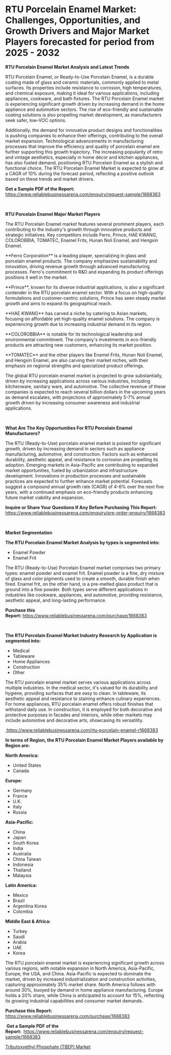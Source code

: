 <p><h1>RTU Porcelain Enamel Market: Challenges, Opportunities, and Growth Drivers and Major Market Players forecasted for period from 2025 - 2032</h1></p><p><strong>RTU Porcelain Enamel Market Analysis and Latest Trends</strong></p>
<p><p>RTU Porcelain Enamel, or Ready-to-Use Porcelain Enamel, is a durable coating made of glass and ceramic materials, commonly applied to metal surfaces. Its properties include resistance to corrosion, high temperatures, and chemical exposure, making it ideal for various applications, including appliances, cookware, and bath fixtures. The RTU Porcelain Enamel market is experiencing significant growth driven by increasing demand in the home appliance and automotive sectors. The rise of eco-friendly and sustainable coating solutions is also propelling market development, as manufacturers seek safer, low-VOC options.</p><p>Additionally, the demand for innovative product designs and functionalities is pushing companies to enhance their offerings, contributing to the overall market expansion. Technological advancements in manufacturing processes that improve the efficiency and quality of porcelain enamel are further supporting this growth trajectory. The increasing popularity of retro and vintage aesthetics, especially in home décor and kitchen appliances, has also fueled demand, positioning RTU Porcelain Enamel as a stylish and functional choice. The RTU Porcelain Enamel Market is expected to grow at a CAGR of 10% during the forecast period, reflecting a positive outlook based on these trends and market drivers.</p></p>
<p><strong>Get a Sample PDF of the Report:&nbsp;</strong> <a href="https://www.reliablebusinessarena.com/enquiry/request-sample/1668383?utm_campaign=2185&utm_medium=2&utm_source=Github&utm_content=ia&utm_term=04042025&utm_id=rtu-porcelain-enamel">https://www.reliablebusinessarena.com/enquiry/request-sample/1668383</a></p>
<p>&nbsp;</p>
<p><strong>RTU Porcelain Enamel Major Market Players</strong></p>
<p><p>The RTU Porcelain Enamel market features several prominent players, each contributing to the industry's growth through innovative products and strategic initiatives. Key competitors include Ferro, Prince, HAE KWANG, COLOROBBIA, TOMATEC, Enamel Frits, Hunan Noli Enamel, and Hengxin Enamel.</p><p>**Ferro Corporation** is a leading player, specializing in glass and porcelain enamel products. The company emphasizes sustainability and innovation, driving revenue growth through advanced manufacturing processes. Ferro's commitment to R&D and expanding its product offerings positions it well in the market.</p><p>**Prince**, known for its diverse industrial applications, is also a significant contender in the RTU porcelain enamel sector. With a focus on high-quality formulations and customer-centric solutions, Prince has seen steady market growth and aims to expand its geographical reach.</p><p>**HAE KWANG** has carved a niche by catering to Asian markets, focusing on affordable yet high-quality enamel solutions. The company is experiencing growth due to increasing industrial demand in its region.</p><p>**COLOROBBIA** is notable for its technological leadership and environmental commitment. The company's investments in eco-friendly products are attracting new customers, enhancing its market position. </p><p>**TOMATEC** and the other players like Enamel Frits, Hunan Noli Enamel, and Hengxin Enamel, are also carving their market niches, with their emphasis on regional strengths and specialized product offerings.</p><p>The global RTU porcelain enamel market is projected to grow substantially, driven by increasing applications across various industries, including kitchenware, sanitary ware, and automotive. The collective revenue of these companies is expected to reach several billion dollars in the upcoming years as demand escalates, with projections of approximately 5-7% annual growth driven by increasing consumer awareness and industrial applications.</p></p>
<p>&nbsp;</p>
<p><strong>What Are The Key Opportunities For RTU Porcelain Enamel Manufacturers?</strong></p>
<p><p>The RTU (Ready-to-Use) porcelain enamel market is poised for significant growth, driven by increasing demand in sectors such as appliance manufacturing, automotive, and construction. Factors such as enhanced durability, aesthetic appeal, and resistance to corrosion are propelling its adoption. Emerging markets in Asia-Pacific are contributing to expanded market opportunities, fueled by urbanization and infrastructure development. Innovations in production processes and sustainable practices are expected to further enhance market potential. Forecasts suggest a compound annual growth rate (CAGR) of 4-6% over the next five years, with a continued emphasis on eco-friendly products enhancing future market viability and expansion.</p></p>
<p><strong>Inquire or Share Your Questions If Any Before Purchasing This Report:</strong> <a href="https://www.reliablebusinessarena.com/enquiry/pre-order-enquiry/1668383?utm_campaign=2185&utm_medium=2&utm_source=Github&utm_content=ia&utm_term=04042025&utm_id=rtu-porcelain-enamel">https://www.reliablebusinessarena.com/enquiry/pre-order-enquiry/1668383</a></p>
<p>&nbsp;</p>
<p><strong>Market Segmentation</strong></p>
<p><strong>The RTU Porcelain Enamel Market Analysis by types is segmented into:</strong></p>
<p><ul><li>Enamel Powder</li><li>Enamel Frit</li></ul></p>
<p><p>The RTU (Ready-to-Use) Porcelain Enamel market comprises two primary types: enamel powder and enamel frit. Enamel powder is a fine, dry mixture of glass and color pigments used to create a smooth, durable finish when fired. Enamel frit, on the other hand, is a pre-melted glass product that is ground into a fine powder. Both types serve different applications in industries like cookware, appliances, and automotive, providing resistance, aesthetic appeal, and long-lasting performance.</p></p>
<p><strong>Purchase this Report:&nbsp;</strong><a href="https://www.reliablebusinessarena.com/purchase/1668383?utm_campaign=2185&utm_medium=2&utm_source=Github&utm_content=ia&utm_term=04042025&utm_id=rtu-porcelain-enamel">https://www.reliablebusinessarena.com/purchase/1668383</a></p>
<p>&nbsp;</p>
<p><strong>The RTU Porcelain Enamel Market Industry Research by Application is segmented into:</strong></p>
<p><ul><li>Medical</li><li>Tableware</li><li>Home Appliances</li><li>Construction</li><li>Other</li></ul></p>
<p><p>The RTU porcelain enamel market serves various applications across multiple industries. In the medical sector, it's valued for its durability and hygiene, providing surfaces that are easy to clean. In tableware, its aesthetic appeal and resistance to staining enhance culinary experiences. For home appliances, RTU porcelain enamel offers robust finishes that withstand daily use. In construction, it is employed for both decorative and protective purposes in facades and interiors, while other markets may include automotive and decorative arts, showcasing its versatility.</p></p>
<p><a href="https://www.reliablebusinessarena.com/rtu-porcelain-enamel-r1668383?utm_campaign=2185&utm_medium=2&utm_source=Github&utm_content=ia&utm_term=04042025&utm_id=rtu-porcelain-enamel">&nbsp;https://www.reliablebusinessarena.com/rtu-porcelain-enamel-r1668383</a></p>
<p><strong>In terms of Region, the RTU Porcelain Enamel Market Players available by Region are:</strong></p>
<p>
    <p> <strong> North America: </strong>
        <ul>
            <li>United States</li>
            <li>Canada</li>
        </ul>
        </p> 
    <p> <strong> Europe: </strong>
        <ul>
            <li>Germany</li>
            <li>France</li>
            <li>U.K.</li>
            <li>Italy</li>
            <li>Russia</li>
        </ul>
        </p> 
    <p> <strong> Asia-Pacific: </strong>
        <ul>
            <li>China</li>
            <li>Japan</li>
            <li>South Korea</li>
            <li>India</li>
            <li>Australia</li>
            <li>China Taiwan</li>
            <li>Indonesia</li>
            <li>Thailand</li>
            <li>Malaysia</li>
        </ul>
        </p> 
    <p> <strong> Latin America: </strong>
        <ul>
            <li>Mexico</li>
            <li>Brazil</li>
            <li>Argentina Korea</li>
            <li>Colombia</li>
        </ul>
        </p> 
    <p> <strong> Middle East & Africa: </strong>
        <ul>
            <li>Turkey</li>
            <li>Saudi</li>
            <li>Arabia</li>
            <li>UAE</li>
            <li>Korea</li>
        </ul>
    </p>
    </p>
<p><p>The RTU porcelain enamel market is experiencing significant growth across various regions, with notable expansion in North America, Asia-Pacific, Europe, the USA, and China. Asia-Pacific is expected to dominate the market, driven by increased industrialization and construction activities, capturing approximately 35% market share. North America follows with around 30%, buoyed by demand in home appliance manufacturing. Europe holds a 20% share, while China is anticipated to account for 15%, reflecting its growing industrial capabilities and consumer market demands.</p></p>
<p><strong>Purchase this Report: </strong><a href="https://www.reliablebusinessarena.com/purchase/1668383?utm_campaign=2185&utm_medium=2&utm_source=Github&utm_content=ia&utm_term=04042025&utm_id=rtu-porcelain-enamel">https://www.reliablebusinessarena.com/purchase/1668383</a></p>
<p>&nbsp;<strong>Get a Sample PDF of the Report:&nbsp;&nbsp;</strong><a href="https://www.reliablebusinessarena.com/enquiry/request-sample/1668383?utm_campaign=2185&utm_medium=2&utm_source=Github&utm_content=ia&utm_term=04042025&utm_id=rtu-porcelain-enamel">https://www.reliablebusinessarena.com/enquiry/request-sample/1668383</a></p>
<p><strong></strong></p>
<p><p><a href="https://github.com/luckyshygirl/Market-Research-Report-List-7/blob/main/tributoxyethyl-phosphate-tbep-market.md?utm_campaign=2185&utm_medium=2&utm_source=Github&utm_content=ia&utm_term=04042025&utm_id=rtu-porcelain-enamel">Tributoxyethyl Phosphate (TBEP) Market</a></p></p>